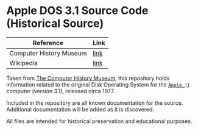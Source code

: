 # Apple DOS 3.1 Source Code (Historical Source)

| Reference      | Link         |
|----------------|--------------|
| Computer History Museum | [link](https://computerhistory.org/blog/apple-ii-dos-source-code) |
| Wikipedia      | [link](https://en.wikipedia.org/wiki/Apple_DOS) |

Taken from [The Computer History Museum](https://computerhistory.org), this repository holds information related to the original Disk Operating System for the [`Apple ][`](https://en.wikipedia.org/wiki/Apple_II) computer (version 3.1), released circa 1977.

Included in the repository are all known documentation for the source. Additional documentation will be added as it is discovered.

All files are intended for historical preservation and educational purposes.
